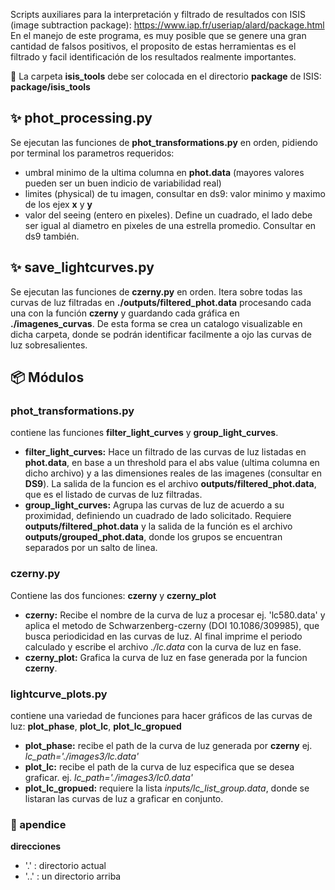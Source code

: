 Scripts auxiliares para la interpretación y filtrado de resultados con ISIS (image subtraction package): https://www.iap.fr/useriap/alard/package.html
En el manejo de este programa, es muy posible que se genere una gran cantidad de falsos positivos, el proposito de estas herramientas es el filtrado y facil identificación de los resultados realmente importantes.


📌 La carpeta **isis_tools** debe ser colocada en el directorio **package** de ISIS: **package/isis_tools**


## ✨ phot_processing.py
Se ejecutan las funciones de **phot_transformations.py** en orden, pidiendo por terminal los parametros requeridos: 
* umbral minimo de la ultima columna en **phot.data** (mayores valores pueden ser un buen indicio de variabilidad real)
* limites (physical) de tu imagen, consultar en ds9: valor minimo y maximo de los ejex **x** y **y**
* valor del seeing (entero en pixeles). Define un cuadrado, el lado debe ser igual al diametro en pixeles de una estrella promedio. Consultar en ds9 también.

## ✨ save_lightcurves.py
Se ejecutan las funciones de **czerny.py** en orden.
Itera sobre todas las curvas de luz filtradas en **./outputs/filtered_phot.data** procesando cada una con la función **czerny** y guardando cada gráfica en **./imagenes_curvas**. 
De esta forma se crea un catalogo visualizable en dicha carpeta, donde se podrán identificar facilmente a ojo las curvas de luz sobresalientes.

## 📦️ Módulos

### phot_transformations.py
contiene las funciones **filter_light_curves** y **group_light_curves**. 
* **filter_light_curves:** Hace un filtrado de las curvas de luz listadas en **phot.data**, en base a un threshold para el abs value (ultima columna en dicho archivo) y a las dimensiones reales de las imagenes (consultar en **DS9**).
  La salida de la funcion es el archivo **outputs/filtered_phot.data**, que es el listado de curvas de luz filtradas.
* **group_light_curves:** Agrupa las curvas de luz de acuerdo a su proximidad, definiendo un cuadrado de lado solicitado.
  Requiere **outputs/filtered_phot.data** y la salida de la función es el archivo **outputs/grouped_phot.data**, donde los grupos se encuentran separados por un salto de linea.

### czerny.py
Contiene las dos funciones: **czerny** y **czerny_plot**
* **czerny:** Recibe el nombre de la curva de luz a procesar ej. 'lc580.data' y aplica el metodo de Schwarzenberg-czerny (DOI 10.1086/309985), que busca periodicidad en las curvas de luz.
  Al final imprime el periodo calculado y escribe el archivo *./lc.data* con la curva de luz en fase.
*  **czerny_plot:** Grafica la curva de luz en fase generada por la funcion **czerny**.


### lightcurve_plots.py 
contiene una variedad de funciones para hacer gráficos de las curvas de luz: **plot_phase**, **plot_lc**, **plot_lc_gropued**
* **plot_phase:** recibe el path de la curva de luz generada por **czerny** ej. *lc_path='./images3/lc.data'*
* **plot_lc:** recibe el path de la curva de luz especifica que se desea graficar. ej. *lc_path='./images3/lc0.data'*
* **plot_lc_gropued:** requiere la lista *inputs/lc_list_group.data*, donde se listaran las curvas de luz a graficar en conjunto.
  

### 💬 apendice
**direcciones**
* '.' : directorio actual
* '..' : un directorio arriba
